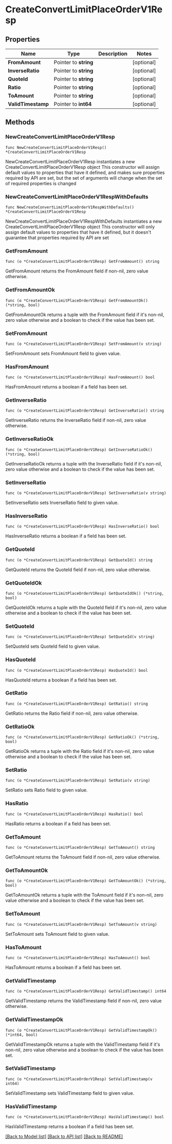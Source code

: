 # CreateConvertLimitPlaceOrderV1Resp

## Properties

Name | Type | Description | Notes
------------ | ------------- | ------------- | -------------
**FromAmount** | Pointer to **string** |  | [optional] 
**InverseRatio** | Pointer to **string** |  | [optional] 
**QuoteId** | Pointer to **string** |  | [optional] 
**Ratio** | Pointer to **string** |  | [optional] 
**ToAmount** | Pointer to **string** |  | [optional] 
**ValidTimestamp** | Pointer to **int64** |  | [optional] 

## Methods

### NewCreateConvertLimitPlaceOrderV1Resp

`func NewCreateConvertLimitPlaceOrderV1Resp() *CreateConvertLimitPlaceOrderV1Resp`

NewCreateConvertLimitPlaceOrderV1Resp instantiates a new CreateConvertLimitPlaceOrderV1Resp object
This constructor will assign default values to properties that have it defined,
and makes sure properties required by API are set, but the set of arguments
will change when the set of required properties is changed

### NewCreateConvertLimitPlaceOrderV1RespWithDefaults

`func NewCreateConvertLimitPlaceOrderV1RespWithDefaults() *CreateConvertLimitPlaceOrderV1Resp`

NewCreateConvertLimitPlaceOrderV1RespWithDefaults instantiates a new CreateConvertLimitPlaceOrderV1Resp object
This constructor will only assign default values to properties that have it defined,
but it doesn't guarantee that properties required by API are set

### GetFromAmount

`func (o *CreateConvertLimitPlaceOrderV1Resp) GetFromAmount() string`

GetFromAmount returns the FromAmount field if non-nil, zero value otherwise.

### GetFromAmountOk

`func (o *CreateConvertLimitPlaceOrderV1Resp) GetFromAmountOk() (*string, bool)`

GetFromAmountOk returns a tuple with the FromAmount field if it's non-nil, zero value otherwise
and a boolean to check if the value has been set.

### SetFromAmount

`func (o *CreateConvertLimitPlaceOrderV1Resp) SetFromAmount(v string)`

SetFromAmount sets FromAmount field to given value.

### HasFromAmount

`func (o *CreateConvertLimitPlaceOrderV1Resp) HasFromAmount() bool`

HasFromAmount returns a boolean if a field has been set.

### GetInverseRatio

`func (o *CreateConvertLimitPlaceOrderV1Resp) GetInverseRatio() string`

GetInverseRatio returns the InverseRatio field if non-nil, zero value otherwise.

### GetInverseRatioOk

`func (o *CreateConvertLimitPlaceOrderV1Resp) GetInverseRatioOk() (*string, bool)`

GetInverseRatioOk returns a tuple with the InverseRatio field if it's non-nil, zero value otherwise
and a boolean to check if the value has been set.

### SetInverseRatio

`func (o *CreateConvertLimitPlaceOrderV1Resp) SetInverseRatio(v string)`

SetInverseRatio sets InverseRatio field to given value.

### HasInverseRatio

`func (o *CreateConvertLimitPlaceOrderV1Resp) HasInverseRatio() bool`

HasInverseRatio returns a boolean if a field has been set.

### GetQuoteId

`func (o *CreateConvertLimitPlaceOrderV1Resp) GetQuoteId() string`

GetQuoteId returns the QuoteId field if non-nil, zero value otherwise.

### GetQuoteIdOk

`func (o *CreateConvertLimitPlaceOrderV1Resp) GetQuoteIdOk() (*string, bool)`

GetQuoteIdOk returns a tuple with the QuoteId field if it's non-nil, zero value otherwise
and a boolean to check if the value has been set.

### SetQuoteId

`func (o *CreateConvertLimitPlaceOrderV1Resp) SetQuoteId(v string)`

SetQuoteId sets QuoteId field to given value.

### HasQuoteId

`func (o *CreateConvertLimitPlaceOrderV1Resp) HasQuoteId() bool`

HasQuoteId returns a boolean if a field has been set.

### GetRatio

`func (o *CreateConvertLimitPlaceOrderV1Resp) GetRatio() string`

GetRatio returns the Ratio field if non-nil, zero value otherwise.

### GetRatioOk

`func (o *CreateConvertLimitPlaceOrderV1Resp) GetRatioOk() (*string, bool)`

GetRatioOk returns a tuple with the Ratio field if it's non-nil, zero value otherwise
and a boolean to check if the value has been set.

### SetRatio

`func (o *CreateConvertLimitPlaceOrderV1Resp) SetRatio(v string)`

SetRatio sets Ratio field to given value.

### HasRatio

`func (o *CreateConvertLimitPlaceOrderV1Resp) HasRatio() bool`

HasRatio returns a boolean if a field has been set.

### GetToAmount

`func (o *CreateConvertLimitPlaceOrderV1Resp) GetToAmount() string`

GetToAmount returns the ToAmount field if non-nil, zero value otherwise.

### GetToAmountOk

`func (o *CreateConvertLimitPlaceOrderV1Resp) GetToAmountOk() (*string, bool)`

GetToAmountOk returns a tuple with the ToAmount field if it's non-nil, zero value otherwise
and a boolean to check if the value has been set.

### SetToAmount

`func (o *CreateConvertLimitPlaceOrderV1Resp) SetToAmount(v string)`

SetToAmount sets ToAmount field to given value.

### HasToAmount

`func (o *CreateConvertLimitPlaceOrderV1Resp) HasToAmount() bool`

HasToAmount returns a boolean if a field has been set.

### GetValidTimestamp

`func (o *CreateConvertLimitPlaceOrderV1Resp) GetValidTimestamp() int64`

GetValidTimestamp returns the ValidTimestamp field if non-nil, zero value otherwise.

### GetValidTimestampOk

`func (o *CreateConvertLimitPlaceOrderV1Resp) GetValidTimestampOk() (*int64, bool)`

GetValidTimestampOk returns a tuple with the ValidTimestamp field if it's non-nil, zero value otherwise
and a boolean to check if the value has been set.

### SetValidTimestamp

`func (o *CreateConvertLimitPlaceOrderV1Resp) SetValidTimestamp(v int64)`

SetValidTimestamp sets ValidTimestamp field to given value.

### HasValidTimestamp

`func (o *CreateConvertLimitPlaceOrderV1Resp) HasValidTimestamp() bool`

HasValidTimestamp returns a boolean if a field has been set.


[[Back to Model list]](../README.md#documentation-for-models) [[Back to API list]](../README.md#documentation-for-api-endpoints) [[Back to README]](../README.md)



